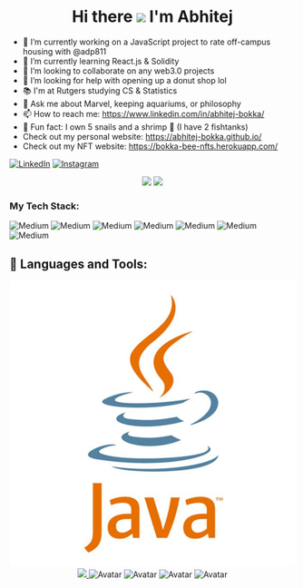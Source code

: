 <h1 align="center">Hi there <img src="https://raw.githubusercontent.com/MartinHeinz/MartinHeinz/master/wave.gif" width="30px"> I'm Abhitej</h1>

- 🔭 I’m currently working on a JavaScript project to rate off-campus housing with @adp811
- 🌱 I’m currently learning React.js & Solidity
- 👯 I’m looking to collaborate on any web3.0 projects
- 🍩 I’m looking for help with opening up a donut shop lol
- 📚 I'm at Rutgers studying CS & Statistics
- 💬 Ask me about Marvel, keeping aquariums, or philosophy
- 📫 How to reach me: https://www.linkedin.com/in/abhitej-bokka/
- 🐌 Fun fact: I own 5 snails and a shrimp 🦐 (I have 2 fishtanks)
- Check out my personal website: https://abhitej-bokka.github.io/
- Check out my NFT website: https://bokka-bee-nfts.herokuapp.com/


<a href="https://www.linkedin.com/in/abhitej-bokka/">![LinkedIn](https://img.shields.io/badge/LinkedIn-0077B5?style=for-the-badge&logo=linkedin&logoColor=white)</a>
<a href="https://www.instagram.com/abhitej.bokka/">![Instagram](https://img.shields.io/badge/Instagram-E4405F?style=for-the-badge&logo=instagram&logoColor=white)</a>

<p align="center"> 
<img src="https://github-readme-stats.vercel.app/api?username=abhitej-bokka&&show_icons=true&title_color=ffffff&icon_color=bb2acf&text_color=daf7dc&bg_color=191919" width="400">
<a href="https://git.io/streak-stats"><img src="http://github-readme-streak-stats.herokuapp.com?user=abhitej-bokka&theme=highcontrast&hide_border=true" width="400" /></a>
</p>
  
 ### My Tech Stack:  
![Medium](https://img.shields.io/badge/Java-ED8B00?style=for-the-badge&logo=java&logoColor=white)</a>
![Medium](https://img.shields.io/badge/C-00599C?style=for-the-badge&logo=c&logoColor=white)</a>
![Medium](https://img.shields.io/badge/JavaScript-F7DF1E?style=for-the-badge&logo=javascript&logoColor=black)</a>
![Medium](https://img.shields.io/badge/R-00599C?style=for-the-badge&logo=r&logoColor=white)</a>
![Medium](https://img.shields.io/badge/MongoDB-00599C?style=for-the-badge&logo=mongodb&logoColor=white)</a>
![Medium](https://img.shields.io/badge/Git-00599C?style=for-the-badge&logo=git&logoColor=white)</a>
![Medium](https://img.shields.io/badge/Solidity-00599C?style=for-the-badge&logo=solidity&logoColor=white)</a>


## 🚀 Languages and Tools:

<p align="center"> 
    <a href="https://www.java.com" target="_blank"> <img src="https://raw.githubusercontent.com/abhitej-bokka/abhitej-bokka.github.io/main/assets/images/skills/java.jpg"/> </a>
    <a href="https://developer.mozilla.org/en-US/docs/Web/JavaScript" target="_blank"> <img src="https://img.icons8.com/color/48/000000/javascript.png"/> </a> 
<img src="./assets/images/skills/java.jpg" alt="Avatar" style="width:100px;height:100px;">

<img src="./assets/images/skills/cp.png" alt="Avatar" style="width:100px;height:100px;">

<img src="./assets/images/skills/javascript.png" alt="Avatar" style="width:100px;height:100px;">

<img src="./assets/images/skills/ne.png" alt="Avatar" style="width:100px;height:100px;">
   
</p>

